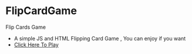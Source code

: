 # FlipCardGame
Flip Cards Game
- A simple JS and HTML Flipping Card Game , You can enjoy if you want 
- [Click Here To Play](https://souravkgit.github.io/FlyingBirdGame/)
